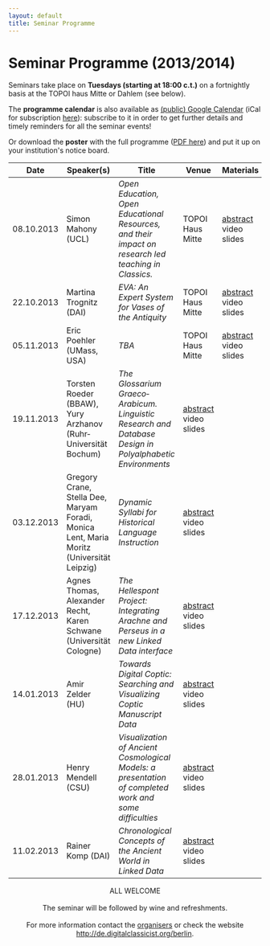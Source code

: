 ```yaml
---
layout: default
title: Seminar Programme
---
```


# Seminar Programme (2013/2014)

Seminars take place on **Tuesdays (starting at 18:00 c.t.)** on a fortnightly basis at the TOPOI haus Mitte or Dahlem (see below).

The **programme calendar** is also available as [(public) Google Calendar](https://www.google.com/calendar/embed?src=aicf2vlsr7t34v4qrju5fiso54%40group.calendar.google.com&ctz=Europe/Berlin) (iCal for subscription [here](https://www.google.com/calendar/ical/aicf2vlsr7t34v4qrju5fiso54%40group.calendar.google.com/public/basic.ics)): subscribe to it in order to get further details and timely reminders for all the seminar events!

Or download the **poster** with the full programme ([PDF here](/berlin/files/Poster-Full-Programme.pdf)) and put it up on your institution's notice board.

Date | Speaker(s) | Title | Venue | Materials
-----------|-------------------------|-------------------------------------------------------------------------------------------------------------------------------------------------|----------------|----------------	 
08.10.2013 | Simon Mahony (UCL) | *Open Education, Open Educational Resources, and their impact on research led teaching in Classics.* | TOPOI Haus Mitte| [abstract]() video slides
22.10.2013 | Martina Trognitz (DAI) | *EVA: An Expert System for Vases of the Antiquity* | TOPOI Haus Mitte | [abstract]() video slides
05.11.2013 | Eric Poehler (UMass, USA) | *TBA* | TOPOI Haus Mitte | [abstract]() video slides
19.11.2013 | Torsten Roeder (BBAW), Yury Arzhanov (Ruhr­Universität Bochum) | *The Glossarium Graeco­Arabicum. Linguistic Research and Database Design in Polyalphabetic Environments* | [abstract]() video slides
03.12.2013 | Gregory Crane, Stella Dee, Maryam Foradi, Monica Lent, Maria Moritz (Universität Leipzig) | *Dynamic Syllabi for Historical Language Instruction* | [abstract]() video slides
17.12.2013 | Agnes Thomas, Alexander Recht, Karen Schwane (Universität Cologne) | *The Hellespont Project: Integrating Arachne and Perseus in a new Linked Data interface* | [abstract]() video slides
14.01.2013 | Amir Zelder (HU) | *Towards Digital Coptic: Searching and Visualizing Coptic Manuscript Data* | [abstract]() video slides
28.01.2013 | Henry Mendell  (CSU) | *Visualization of Ancient Cosmological Models: a presentation of completed work and some difficulties* | [abstract]() video slides
11.02.2013 | Rainer Komp (DAI) | *Chronological Concepts of the Ancient World in Linked Data* | [abstract]() video slides


<div style="text-align: center">ALL WELCOME
<br/><br/>
The seminar will be followed by wine and refreshments.
<br/><br/>
For more information contact the <a href="http://de.digitalclassicist.org/berlin/about">organisers</a> or check the website <a href="http://de.digitalclassicist.org/berlin">http://de.digitalclassicist.org/berlin</a>.
<br/><br/>
	</div>

